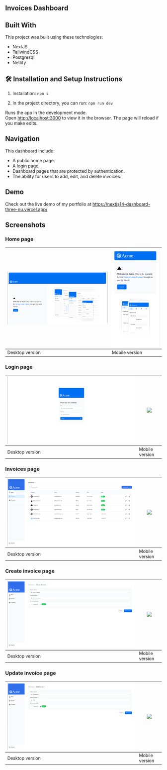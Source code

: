 ## Invoices Dashboard


## Built With

This project was built using these technologies:

- NextJS 
- TailwindCSS
- Postgresql
- Netlify

## 🛠 Installation and Setup Instructions

1. Installation: `npm i`

3. In the project directory, you can run: `npm run dev`

Runs the app in the development mode.\
Open [http://localhost:3000](http://localhost:3000) to view it in the browser.
The page will reload if you make edits.

## Navigation

This dashboard include:

- A public home page.
- A login page.
- Dashboard pages that are protected by authentication.
- The ability for users to add, edit, and delete invoices.


## Demo

Check out the live demo of my portfolio at https://nextjs14-dashboard-three-nu.vercel.app/

## Screenshots

### Home page

| ![](./screens/home.png) | ![](./screens/home-mobile.png) |
| ------------------------------ | ----------------------------- |
| Desktop version                | Mobile version                |

### Login page

| ![](./screens/login.png) | ![](./screens/about-mobile.png) |
| ------------------------------ | ----------------------------- |
| Desktop version                | Mobile version                |

### Invoices page

| ![](./screens/invoices.png) | ![](./screens/work-mobile.png) |
| ------------------------------ | ----------------------------- |
| Desktop version                | Mobile version                |

### Create invoice page

| ![](./screens/create-invoice.png) | ![](./screens/skills-mobile.png) |
| ------------------------------ | ----------------------------- |
| Desktop version                | Mobile version                |

### Update invoice page

| ![](./screens/update-invoice.png) | ![](./screens/contact-mobile.png) |
| ------------------------------ | ----------------------------- |
| Desktop version                | Mobile version                |



